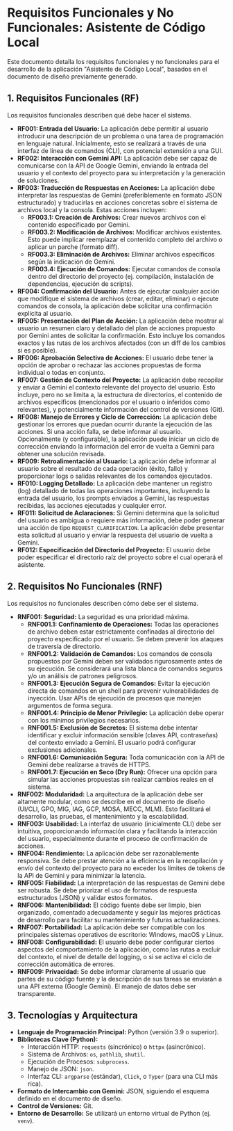 # Requisitos Funcionales y No Funcionales: Asistente de Código Local

Este documento detalla los requisitos funcionales y no funcionales para el desarrollo de la aplicación "Asistente de Código Local", basados en el documento de diseño previamente generado.

## 1. Requisitos Funcionales (RF)

Los requisitos funcionales describen qué debe hacer el sistema.

-   **RF001: Entrada del Usuario:** La aplicación debe permitir al usuario introducir una descripción de un problema o una tarea de programación en lenguaje natural. Inicialmente, esto se realizará a través de una interfaz de línea de comandos (CLI), con potencial extensión a una GUI.
-   **RF002: Interacción con Gemini API:** La aplicación debe ser capaz de comunicarse con la API de Google Gemini, enviando la entrada del usuario y el contexto del proyecto para su interpretación y la generación de soluciones.
-   **RF003: Traducción de Respuestas en Acciones:** La aplicación debe interpretar las respuestas de Gemini (preferiblemente en formato JSON estructurado) y traducirlas en acciones concretas sobre el sistema de archivos local y la consola. Estas acciones incluyen:
    -   **RF003.1: Creación de Archivos:** Crear nuevos archivos con el contenido especificado por Gemini.
    -   **RF003.2: Modificación de Archivos:** Modificar archivos existentes. Esto puede implicar reemplazar el contenido completo del archivo o aplicar un parche (formato diff).
    -   **RF003.3: Eliminación de Archivos:** Eliminar archivos específicos según la indicación de Gemini.
    -   **RF003.4: Ejecución de Comandos:** Ejecutar comandos de consola dentro del directorio del proyecto (ej. compilación, instalación de dependencias, ejecución de scripts).
-   **RF004: Confirmación del Usuario:** Antes de ejecutar cualquier acción que modifique el sistema de archivos (crear, editar, eliminar) o ejecute comandos de consola, la aplicación debe solicitar una confirmación explícita al usuario.
-   **RF005: Presentación del Plan de Acción:** La aplicación debe mostrar al usuario un resumen claro y detallado del plan de acciones propuesto por Gemini antes de solicitar la confirmación. Esto incluye los comandos exactos y las rutas de los archivos afectados (con un diff de los cambios si es posible).
-   **RF006: Aprobación Selectiva de Acciones:** El usuario debe tener la opción de aprobar o rechazar las acciones propuestas de forma individual o todas en conjunto.
-   **RF007: Gestión de Contexto del Proyecto:** La aplicación debe recopilar y enviar a Gemini el contexto relevante del proyecto del usuario. Esto incluye, pero no se limita a, la estructura de directorios, el contenido de archivos específicos (mencionados por el usuario o inferidos como relevantes), y potencialmente información del control de versiones (Git).
-   **RF008: Manejo de Errores y Ciclo de Corrección:** La aplicación debe gestionar los errores que puedan ocurrir durante la ejecución de las acciones. Si una acción falla, se debe informar al usuario. Opcionalmente (y configurable), la aplicación puede iniciar un ciclo de corrección enviando la información del error de vuelta a Gemini para obtener una solución revisada.
-   **RF009: Retroalimentación al Usuario:** La aplicación debe informar al usuario sobre el resultado de cada operación (éxito, fallo) y proporcionar logs o salidas relevantes de los comandos ejecutados.
-   **RF010: Logging Detallado:** La aplicación debe mantener un registro (log) detallado de todas las operaciones importantes, incluyendo la entrada del usuario, los prompts enviados a Gemini, las respuestas recibidas, las acciones ejecutadas y cualquier error.
-   **RF011: Solicitud de Aclaraciones:** Si Gemini determina que la solicitud del usuario es ambigua o requiere más información, debe poder generar una acción de tipo `REQUEST_CLARIFICATION`. La aplicación debe presentar esta solicitud al usuario y enviar la respuesta del usuario de vuelta a Gemini.
-   **RF012: Especificación del Directorio del Proyecto:** El usuario debe poder especificar el directorio raíz del proyecto sobre el cual operará el asistente.

## 2. Requisitos No Funcionales (RNF)

Los requisitos no funcionales describen cómo debe ser el sistema.

-   **RNF001: Seguridad:** La seguridad es una prioridad máxima.
    -   **RNF001.1: Confinamiento de Operaciones:** Todas las operaciones de archivo deben estar estrictamente confinadas al directorio del proyecto especificado por el usuario. Se deben prevenir los ataques de traversía de directorio.
    -   **RNF001.2: Validación de Comandos:** Los comandos de consola propuestos por Gemini deben ser validados rigurosamente antes de su ejecución. Se considerará una lista blanca de comandos seguros y/o un análisis de patrones peligrosos.
    -   **RNF001.3: Ejecución Segura de Comandos:** Evitar la ejecución directa de comandos en un shell para prevenir vulnerabilidades de inyección. Usar APIs de ejecución de procesos que manejen argumentos de forma segura.
    -   **RNF001.4: Principio de Menor Privilegio:** La aplicación debe operar con los mínimos privilegios necesarios.
    -   **RNF001.5: Exclusión de Secretos:** El sistema debe intentar identificar y excluir información sensible (claves API, contraseñas) del contexto enviado a Gemini. El usuario podrá configurar exclusiones adicionales.
    -   **RNF001.6: Comunicación Segura:** Toda comunicación con la API de Gemini debe realizarse a través de HTTPS.
    -   **RNF001.7: Ejecución en Seco (Dry Run):** Ofrecer una opción para simular las acciones propuestas sin realizar cambios reales en el sistema.
-   **RNF002: Modularidad:** La arquitectura de la aplicación debe ser altamente modular, como se describe en el documento de diseño (UI/CLI, GPO, MIG, IAG, GCP, MOSA, MECC, MLM). Esto facilitará el desarrollo, las pruebas, el mantenimiento y la escalabilidad.
-   **RNF003: Usabilidad:** La interfaz de usuario (inicialmente CLI) debe ser intuitiva, proporcionando información clara y facilitando la interacción del usuario, especialmente durante el proceso de confirmación de acciones.
-   **RNF004: Rendimiento:** La aplicación debe ser razonablemente responsiva. Se debe prestar atención a la eficiencia en la recopilación y envío del contexto del proyecto para no exceder los límites de tokens de la API de Gemini y para minimizar la latencia.
-   **RNF005: Fiabilidad:** La interpretación de las respuestas de Gemini debe ser robusta. Se debe priorizar el uso de formatos de respuesta estructurados (JSON) y validar estos formatos.
-   **RNF006: Mantenibilidad:** El código fuente debe ser limpio, bien organizado, comentado adecuadamente y seguir las mejores prácticas de desarrollo para facilitar su mantenimiento y futuras actualizaciones.
-   **RNF007: Portabilidad:** La aplicación debe ser compatible con los principales sistemas operativos de escritorio: Windows, macOS y Linux.
-   **RNF008: Configurabilidad:** El usuario debe poder configurar ciertos aspectos del comportamiento de la aplicación, como las rutas a excluir del contexto, el nivel de detalle del logging, o si se activa el ciclo de corrección automática de errores.
-   **RNF009: Privacidad:** Se debe informar claramente al usuario que partes de su código fuente y la descripción de sus tareas se enviarán a una API externa (Google Gemini). El manejo de datos debe ser transparente.

## 3. Tecnologías y Arquitectura

-   **Lenguaje de Programación Principal:** Python (versión 3.9 o superior).
-   **Bibliotecas Clave (Python):**
    -   Interacción HTTP: `requests` (sincrónico) o `httpx` (asincrónico).
    -   Sistema de Archivos: `os`, `pathlib`, `shutil`.
    -   Ejecución de Procesos: `subprocess`.
    -   Manejo de JSON: `json`.
    -   Interfaz CLI: `argparse` (estándar), `Click`, o `Typer` (para una CLI más rica).
-   **Formato de Intercambio con Gemini:** JSON, siguiendo el esquema definido en el documento de diseño.
-   **Control de Versiones:** Git.
-   **Entorno de Desarrollo:** Se utilizará un entorno virtual de Python (ej. `venv`).

